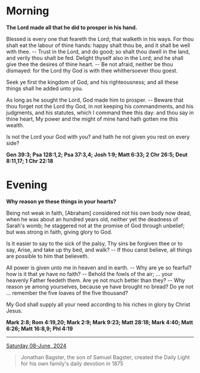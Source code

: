 # Morning

**The Lord made all that he did to prosper in his hand.**
 
Blessed is every one that feareth the Lord; that walketh in his ways. For thou shalt eat the labour of thine hands: happy shalt thou be, and it shall be well with thee. -- Trust in the Lord, and do good; so shalt thou dwell in the land, and verily thou shalt be fed. Delight thyself also in the Lord; and he shall give thee the desires of thine heart. -- Be not afraid, neither be thou dismayed: for the Lord thy God is with thee whithersoever thou goest.
 
Seek ye first the kingdom of God, and his righteousness; and all these things shall he added unto you.
 
As long as he sought the Lord, God made him to prosper. -- Beware that thou forget not the Lord thy God, in not keeping his commandments, and his judgments, and his statutes, which I command thee this day: and thou say in thine heart, My power and the might of mine hand hath gotten me this wealth.
 
Is not the Lord your God with you? and hath he not given you rest on every side?  

**Gen 39:3; Psa 128:1,2; Psa 37:3,4; Josh 1:9; Matt 6:33; 2 Chr 26:5; Deut 8:11,17; 1 Chr 22:18**

# Evening

**Why reason ye these things in your hearts?**
 
Being not weak in faith, [Abraham] considered not his own body now dead, when he was about an hundred years old, neither yet the deadness of Sarah's womb; he staggered not at the promise of God through unbelief; but was strong in faith, giving glory to God.
 
Is it easier to say to the sick of the palsy, Thy sins be forgiven thee or to say, Arise, and take up thy bed, and walk? -- If thou canst believe, all things are possible to him that believeth.
 
All power is given unto me in heaven and in earth. -- Why are ye so fearful? how is it that ye have no faith? -- Behold the fowls of the air; ... your heavenly Father feedeth them. Are ye not much better than they? -- Why reason ye among yourselves, because ye have brought no bread? Do ye not ... remember the five loaves of the five thousand?
 
My God shall supply all your need according to his riches in glory by Christ Jesus.  

**Mark 2:8; Rom 4:19,20; Mark 2:9; Mark 9:23; Matt 28:18; Mark 4:40; Matt 6:26; Matt 16:8,9; Phl 4:19**

---

[Saturday 08-June, 2024](https://t.me/s/daily_light)

> Jonathan Bagster, the son of Samuel Bagster, created the Daily Light for his own family's daily devotion in 1875


